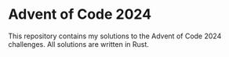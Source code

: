 # Advent of Code 2024

This repository contains my solutions to the Advent of Code 2024 challenges. All solutions are written in Rust.

